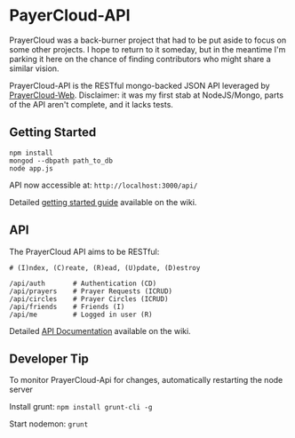 PayerCloud-API
===============

PrayerCloud was a back-burner project that had to be put aside to focus on some other projects. I hope to return to it someday, but in the meantime I'm parking it here on the chance of finding contributors who might share a similar vision.

PrayerCloud-API is the RESTful mongo-backed JSON API leveraged by [PrayerCloud-Web](https://github.com/anowell/prayercloud-web). Disclaimer: it was my first stab at NodeJS/Mongo, parts of the API aren't complete, and it lacks tests.


Getting Started
---------------

    npm install
    mongod --dbpath path_to_db
    node app.js

API now accessible at: `http://localhost:3000/api/`

Detailed [getting started guide](docs/getting-started.md) available on the wiki.

API
---------------

The PrayerCloud API aims to be RESTful:
    
    # (I)ndex, (C)reate, (R)ead, (U)pdate, (D)estroy

    /api/auth       # Authentication (CD)
    /api/prayers    # Prayer Requests (ICRUD)
    /api/circles    # Prayer Circles (ICRUD)
    /api/friends    # Friends (I)
    /api/me         # Logged in user (R)

Detailed [API Documentation](docs/api.md) available on the wiki.

Developer Tip
-------------

To monitor PrayerCloud-Api for changes, automatically restarting the node server

Install grunt: `npm install grunt-cli -g`

Start nodemon: `grunt`
